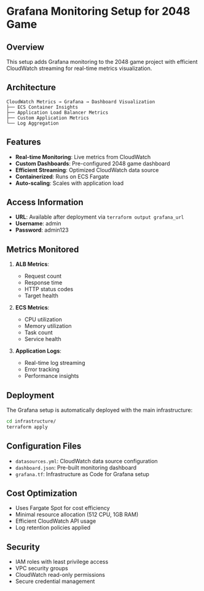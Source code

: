 # Grafana Monitoring Setup for 2048 Game

## Overview
This setup adds Grafana monitoring to the 2048 game project with efficient CloudWatch streaming for real-time metrics visualization.

## Architecture
```
CloudWatch Metrics → Grafana → Dashboard Visualization
├── ECS Container Insights
├── Application Load Balancer Metrics
├── Custom Application Metrics
└── Log Aggregation
```

## Features
- **Real-time Monitoring**: Live metrics from CloudWatch
- **Custom Dashboards**: Pre-configured 2048 game dashboard
- **Efficient Streaming**: Optimized CloudWatch data source
- **Containerized**: Runs on ECS Fargate
- **Auto-scaling**: Scales with application load

## Access Information
- **URL**: Available after deployment via `terraform output grafana_url`
- **Username**: admin
- **Password**: admin123

## Metrics Monitored
1. **ALB Metrics**:
   - Request count
   - Response time
   - HTTP status codes
   - Target health

2. **ECS Metrics**:
   - CPU utilization
   - Memory utilization
   - Task count
   - Service health

3. **Application Logs**:
   - Real-time log streaming
   - Error tracking
   - Performance insights

## Deployment
The Grafana setup is automatically deployed with the main infrastructure:

```bash
cd infrastructure/
terraform apply
```

## Configuration Files
- `datasources.yml`: CloudWatch data source configuration
- `dashboard.json`: Pre-built monitoring dashboard
- `grafana.tf`: Infrastructure as Code for Grafana setup

## Cost Optimization
- Uses Fargate Spot for cost efficiency
- Minimal resource allocation (512 CPU, 1GB RAM)
- Efficient CloudWatch API usage
- Log retention policies applied

## Security
- IAM roles with least privilege access
- VPC security groups
- CloudWatch read-only permissions
- Secure credential management